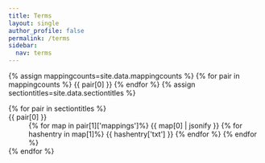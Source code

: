 ```yaml
---
title: Terms
layout: single
author_profile: false
permalink: /terms
sidebar:
  nav: terms
---
```



{% assign mappingcounts=site.data.mappingcounts %}
{% for pair in mappingcounts %}
{{ pair[0] }}
{% endfor %}
{% assign sectiontitles=site.data.sectiontitles %}
<dl>
{% for pair in sectiontitles %}
  <dt>{{ pair[0] }}</dt>
  <dd>{% for map in pair[1]['mappings']%}
        {{ map[0] | jsonify }}
        {% for hashentry in map[1]%}
          {{ hashentry['txt'] }}
        {% endfor %}
      {% endfor %}
  </dd>
{% endfor %}
</dl>
